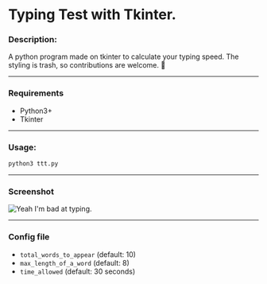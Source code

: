 # **Typing Test with Tkinter.**

### Description:
A python program made on tkinter to calculate your typing speed.
The styling is trash, so contributions are welcome. 🤗

___
### Requirements
* Python3+
* Tkinter

___
### Usage:
```sh
python3 ttt.py
```

___
### Screenshot
![Yeah I'm bad at typing.](https://i.imgur.com/z8FP7T9.png)

___
### Config file
* `total_words_to_appear`  (default: 10)
* `max_length_of_a_word`  (default: 8)
* `time_allowed`  (default: 30 seconds)
